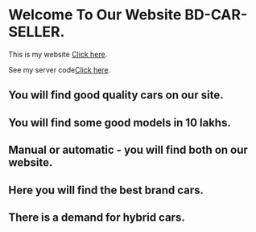 # Welcome To Our Website BD-CAR-SELLER.

This is my website [Click here](https://bd-car-seller.web.app/home).

See my server code[Click here](https://github.com/programming-hero-web-course-4/niche-website-server-side-omarali18).

## You will find good quality cars on our site.

## You will find some good models in 10 lakhs.

## Manual or automatic - you will find both on our website.

## Here you will find the best brand cars.

## There is a demand for hybrid cars.


